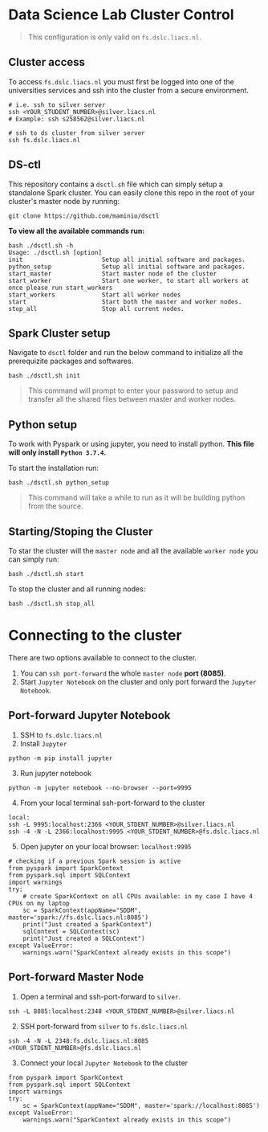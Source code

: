 # Data Science Lab Cluster Control

> This configuration is only valid on `fs.dslc.liacs.nl`.


## Cluster access

To access `fs.dslc.liacs.nl` you must first be logged into one of the universities services and ssh into the cluster from a secure environment. 
```
# i.e. ssh to silver server 
ssh <YOUR_STUDENT_NUMBER>@silver.liacs.nl  
# Example: ssh s258562@silver.liacs.nl

# ssh to ds cluster from silver server
ssh fs.dslc.liacs.nl

```


## DS-ctl
This repository contains a `dsctl.sh` file which can simply setup a standalone Spark cluster. 
You can easily clone this repo in the root of your cluster's master node by running: 
```
git clone https://github.com/maminio/dsctl

```

**To view all the available commands run:**
```
bash ./dsctl.sh -h
Usage: ./dsctl.sh [option]
init                      Setup all initial software and packages.
python_setup              Setup all initial software and packages.
start_master              Start master node of the cluster
start_worker              Start one worker, to start all workers at once please run start_workers
start_workers             Start all worker nodes
start                     Start both the master and worker nodes.
stop_all                  Stop all current nodes.
```

## Spark Cluster setup

Navigate to `dsctl` folder and run the below command to initialize all the prerequizite packages and softwares.
```
bash ./dsctl.sh init
```
> This command will prompt to enter your password to setup and transfer all the shared files between master and worker nodes.


## Python setup 

To work with Pyspark or using jupyter, you need to install python. 
**This file will only install `Python 3.7.4`.**

To start the installation run: 
```
bash ./dsctl.sh python_setup
```

> This command will take a while to run as it will be building python from the source.


## Starting/Stoping the Cluster

To star the cluster will the `master node` and all the available `worker node` you can simply run:
```
bash ./dsctl.sh start
```
To stop the cluster and all running nodes:

```
bash ./dsctl.sh stop_all
```

# Connecting to the cluster 

There are two options available to connect to the cluster. 
1. You can `ssh port-forward` the whole `master node` **port (8085)**. 
2. Start `Jupyter Notebook` on the cluster and only port forward the `Jupyter Notebook`. 

## Port-forward Jupyter Notebook

1. SSH to `fs.dslc.liacs.nl`
2. Install `Jupyter`
```
python -m pip install jupyter
```
3. Run jupyter notebook
```
python -m jupyter notebook --no-browser --port=9995
```
4. From your local terminal ssh-port-forward to the cluster
```
local: 
ssh -L 9995:localhost:2366 <YOUR_STDENT_NUMBER>@silver.liacs.nl  
ssh -4 -N -L 2366:localhost:9995 <YOUR_STDENT_NUMBER>@fs.dslc.liacs.nl
```
5. Open jupyter on your local browser: `localhost:9995`

```
# checking if a previous Spark session is active
from pyspark import SparkContext
from pyspark.sql import SQLContext
import warnings
try:
    # create SparkContext on all CPUs available: in my case I have 4 CPUs on my laptop
    sc = SparkContext(appName="SDDM", master='spark://fs.dslc.liacs.nl:8085')
    print("Just created a SparkContext")
    sqlContext = SQLContext(sc)
    print("Just created a SQLContext")
except ValueError:
    warnings.warn("SparkContext already exists in this scope")

```

## Port-forward Master Node

1. Open a terminal and ssh-port-forward to `silver`.
```
ssh -L 8085:localhost:2348 <YOUR_STDENT_NUMBER>@silver.liacs.nl  
```
2. SSH port-forward from `silver` to `fs.dslc.liacs.nl`

```
ssh -4 -N -L 2348:fs.dslc.liacs.nl:8085 <YOUR_STDENT_NUMBER>@fs.dslc.liacs.nl
```
3. Connect your local `Jupyter Notebook` to the cluster
```
from pyspark import SparkContext
from pyspark.sql import SQLContext
import warnings
try:
    sc = SparkContext(appName="SDDM", master='spark://localhost:8085')
except ValueError:
    warnings.warn("SparkContext already exists in this scope")
```






